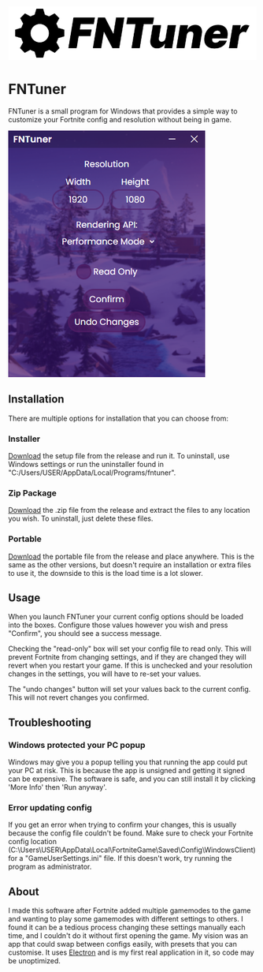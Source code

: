 
![Logo](https://raw.githubusercontent.com/bradley-03/fntuner/f9a373d69a465805a6015ba2052dfd8fe22f70c6/src/img/banner.png)


# FNTuner

FNTuner is a small program for Windows that provides a simple way to customize your Fortnite config and resolution without being in game.

![App Screenshot](https://github.com/bradley-03/fntuner/blob/main/src/img/screenshot.png?raw=true)

## Installation

There are multiple options for installation that you can choose from:

### Installer
[Download](https://github.com/bradley-03/fntuner/releases/latest) the setup file from the release and run it. To uninstall, use Windows settings or run the uninstaller found in "C:/Users/USER/AppData/Local/Programs/fntuner".

### Zip Package 
[Download](https://github.com/bradley-03/fntuner/releases/latest) the .zip file from the release and extract the files to any location you wish. To uninstall, just delete these files.

### Portable
[Download](https://github.com/bradley-03/fntuner/releases/latest) the portable file from the release and place anywhere. This is the same as the other versions, but doesn't require an installation or extra files to use it, the downside to this is the load time is a lot slower.

## Usage

When you launch FNTuner your current config options should be loaded into the boxes. Configure those values however you wish and press "Confirm", you should see a success message.

Checking the "read-only" box will set your config file to read only. This will prevent Fortnite from changing settings, and if they are changed they will revert when you restart your game. If this is unchecked and your resolution changes in the settings, you will have to re-set your values.

The "undo changes" button will set your values back to the current config. This will not revert changes you confirmed.

## Troubleshooting

### Windows protected your PC popup
Windows may give you a popup telling you that running the app could put your PC at risk. This is because the app is unsigned and getting it signed can be expensive. The software is safe, and you can still install it by clicking 'More Info' then 'Run anyway'.

### Error updating config
If you get an error when trying to confirm your changes, this is usually because the config file couldn't be found. Make sure to check your Fortnite config location (C:\Users\USER\AppData\Local\FortniteGame\Saved\Config\WindowsClient) for a "GameUserSettings.ini" file. If this doesn't work, try running the program as administrator.

## About
I made this software after Fortnite added multiple gamemodes to the game and wanting to play some gamemodes with different settings to others. I found it can be a tedious process changing these settings manually each time, and I couldn't do it without first opening the game. My vision was an app that could swap between configs easily, with presets that you can customise. It uses [Electron](https://www.electronjs.org/) and is my first real application in it, so code may be unoptimized.
